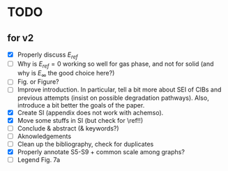 # TODO

## for v2

- [x] Properly discuss $E_{ref}$
- [ ] Why is $E_{ref} = 0$ working so well for gas phase, and not for solid (and why is $E_\infty$ the good choice here?)
- [ ] Fig. or Figure?
- [ ] Improve introduction. In particular, tell a bit more about SEI of CIBs and previous attempts (insist on possible degradation pathways). Also, introduce a bit better the goals of the paper.
- [x] Create SI (appendix does not work with achemso).
- [x] Move some stuffs in SI (but check for \ref!!)
- [ ] Conclude & abstract (& keywords?)
- [ ] Aknowledgements
- [ ] Clean up the bibliography, check for duplicates
- [x] Properly annotate S5-S9 + common scale among graphs?
- [ ] Legend Fig. 7a
